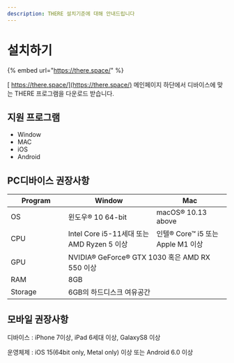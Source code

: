 ```yaml
---
description: THERE 설치기준에 대해 안내드립니다
---
```


# 설치하기

{% embed url="https://there.space/" %}

[ https://there.space/](https://there.space/)  메인페이지 하단에서 디바이스에 맞는 THERE 프로그램을 다운로드 받습니다.

## 지원 프로그램&#x20;

* Window&#x20;
* MAC
* iOS&#x20;
* Android

## PC디바이스 권장사항

<table>
  <thead>
    <tr>
      <th width="116">Program</th>
      <th>Window</th>
      <th>Mac</th>
    </tr>
  </thead>
  <tbody>
    <tr>
      <td>OS</td>
      <td>윈도우® 10 64-bit</td>
      <td>macOS® 10.13 above</td>
    </tr>
    <tr>
      <td>CPU</td>
      <td>Intel Core i5-11세대 또는 AMD Ryzen 5 이상</td>
      <td>인텔® Core™ i5 또는 Apple M1 이상</td>
    </tr>
    <tr>
      <td>GPU</td>
      <td colspan="2">NVIDIA® GeForce® GTX 1030 혹은 AMD RX 550 이상	</td>
    </tr>
    <tr>
      <td>RAM</td>
      <td colspan="2" >8GB</td>
    </tr>
    <tr>
      <td>Storage</td>
      <td colspan="2">6GB의 하드디스크 여유공간</td>
    </tr>
  </tbody>
</table>


## 모바일 권장사항&#x20;

디바이스 : iPhone 7이상, iPad 6세대 이상, GalaxyS8 이상&#x20;

운영체제 : iOS 15(64bit only, Metal only) 이상 또는 Android 6.0 이상

